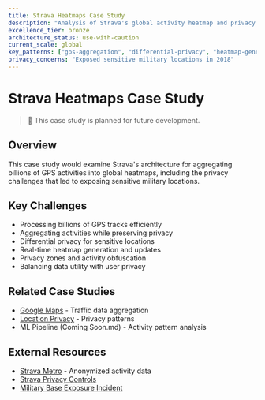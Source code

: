 ```yaml
---
title: Strava Heatmaps Case Study
description: "Analysis of Strava's global activity heatmap and privacy implications"
excellence_tier: bronze
architecture_status: use-with-caution
current_scale: global
key_patterns: ["gps-aggregation", "differential-privacy", "heatmap-generation"]
privacy_concerns: "Exposed sensitive military locations in 2018"
---
```


# Strava Heatmaps Case Study

> 🚧 This case study is planned for future development.

## Overview
This case study would examine Strava's architecture for aggregating billions of GPS activities into global heatmaps, including the privacy challenges that led to exposing sensitive military locations.

## Key Challenges
- Processing billions of GPS tracks efficiently
- Aggregating activities while preserving privacy
- Differential privacy for sensitive locations
- Real-time heatmap generation and updates
- Privacy zones and activity obfuscation
- Balancing data utility with user privacy

## Related Case Studies
- [Google Maps](google-maps.md.md) - Traffic data aggregation
- [Location Privacy](../../../pattern-library/location-privacy) - Privacy patterns
- ML Pipeline (Coming Soon.md) - Activity pattern analysis

## External Resources
- [Strava Metro](https://metro.strava.com/) - Anonymized activity data
- [Strava Privacy Controls](https://support.strava.com/hc/en-us/articles/115000173384)
- [Military Base Exposure Incident](https://www.bbc.com/news/technology-42853072)